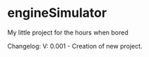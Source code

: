 # engineSimulator
My little project for the hours when bored

Changelog:
V: 0.001 - Creation of new project. 
